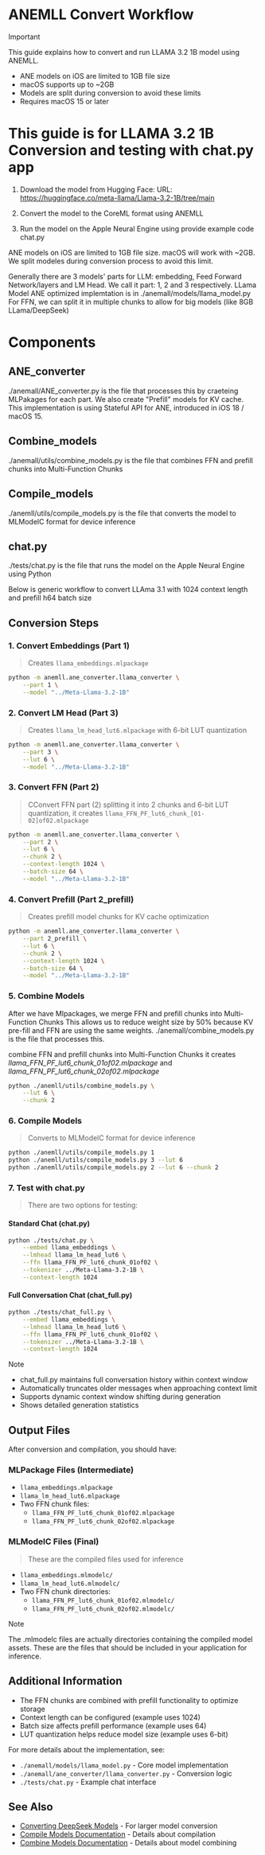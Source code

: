 # ANEMLL Convert Workflow

> [!Important]
> This guide explains how to convert and run LLAMA 3.2 1B model using ANEMLL.
> - ANE models on iOS are limited to 1GB file size
> - macOS supports up to ~2GB
> - Models are split during conversion to avoid these limits
> - Requires macOS 15 or later


# This guide is for LLAMA 3.2 1B Conversion and testing with chat.py app

1. Download the model from Hugging Face:
URL: https://huggingface.co/meta-llama/Llama-3.2-1B/tree/main   

2. Convert the model to the CoreML format using ANEMLL
3. Run the model on the Apple Neural Engine using provide example code chat.py

ANE models on iOS are limited to 1GB file size. macOS will work with ~2GB.
We split modeles during conversion process to avoid this limit.

Generally there are 3 models' parts for LLM:  embedding, Feed Forward Network/layers and LM Head.
We call it part: 1, 2 and 3 respectively.
LLama Model ANE optimized implemtation is in ./anemall/models/llama_model.py
For FFN, we can split it in multiple chunks to allow for big models (like 8GB LLama/DeepSeek)

# Components

## ANE_converter
./anemall/ANE_converter.py is the file that processes this by craeteing MLPakages for each part.
We also create "Prefill" models for KV cache.  
This implementation is using Stateful API for ANE, introduced in iOS 18 / macOS 15.

## Combine_models
./anemall/utils/combine_models.py is the file that combines FFN and prefill chunks into Multi-Function Chunks

## Compile_models
./anemll/utils/compile_models.py is the file that converts the model to MLModelC format for device inference

## chat.py
./tests/chat.py is the file that runs the model on the Apple Neural Engine using Python



Below is generic workflow to convert LLAma 3.1 with 1024 context length and prefill h64 batch size

## Conversion Steps

### 1. Convert Embeddings (Part 1)
> Creates `llama_embeddings.mlpackage`

```bash
python -m anemll.ane_converter.llama_converter \
    --part 1 \
    --model "../Meta-Llama-3.2-1B"
```

### 2. Convert LM Head (Part 3)
> Creates `llama_lm_head_lut6.mlpackage` with 6-bit LUT quantization
```bash
python -m anemll.ane_converter.llama_converter \
    --part 3 \
    --lut 6 \
    --model "../Meta-Llama-3.2-1B"
```

### 3. Convert FFN (Part 2)
> CConvert FFN part  (2) splitting it into 2 chunks and 6-bit LUT quantization, 
it creates `llama_FFN_PF_lut6_chunk_[01-02]of02.mlpackage`
```bash
python -m anemll.ane_converter.llama_converter \
    --part 2 \
    --lut 6 \
    --chunk 2 \
    --context-length 1024 \
    --batch-size 64 \
    --model "../Meta-Llama-3.2-1B"
```

### 4. Convert Prefill (Part 2_prefill)
> Creates prefill model chunks for KV cache optimization
```bash
python -m anemll.ane_converter.llama_converter \
    --part 2_prefill \
    --lut 6 \
    --chunk 2 \
    --context-length 1024 \
    --batch-size 64 \
    --model "../Meta-Llama-3.2-1B"
```


### 5. Combine Models
After we have Mlpackages, we merge FFN and prefill chunks into Multi-Function Chunks
This allows us to reduce weight size by 50% because KV pre-fill and FFN are using the same weights.
./anemall/combine_models.py is the file that processes this.

combine FFN and prefill chunks into Multi-Function Chunks
it creates *llama_FFN_PF_lut6_chunk_01of02.mlpackage* and *llama_FFN_PF_lut6_chunk_02of02.mlpackage* 
```bash
python ./anemll/utils/combine_models.py \
    --lut 6 \
    --chunk 2
```

### 6. Compile Models
> Converts to MLModelC format for device inference
```bash
python ./anemll/utils/compile_models.py 1
python ./anemll/utils/compile_models.py 3 --lut 6
python ./anemll/utils/compile_models.py 2 --lut 6 --chunk 2
```

### 7. Test with chat.py
> There are two options for testing:

#### Standard Chat (chat.py)
```bash
python ./tests/chat.py \
    --embed llama_embeddings \
    --lmhead llama_lm_head_lut6 \
    --ffn llama_FFN_PF_lut6_chunk_01of02 \
    --tokenizer ../Meta-Llama-3.2-1B \
    --context-length 1024
```

#### Full Conversation Chat (chat_full.py)
```bash
python ./tests/chat_full.py \
    --embed llama_embeddings \
    --lmhead llama_lm_head_lut6 \
    --ffn llama_FFN_PF_lut6_chunk_01of02 \
    --tokenizer ../Meta-Llama-3.2-1B \
    --context-length 1024
```

> [!Note]
> - chat_full.py maintains full conversation history within context window
> - Automatically truncates older messages when approaching context limit
> - Supports dynamic context window shifting during generation
> - Shows detailed generation statistics

## Output Files

After conversion and compilation, you should have:

### MLPackage Files (Intermediate)
- `llama_embeddings.mlpackage`
- `llama_lm_head_lut6.mlpackage`
- Two FFN chunk files:
  - `llama_FFN_PF_lut6_chunk_01of02.mlpackage`
  - `llama_FFN_PF_lut6_chunk_02of02.mlpackage`

### MLModelC Files (Final)
> These are the compiled files used for inference
- `llama_embeddings.mlmodelc/`
- `llama_lm_head_lut6.mlmodelc/`
- Two FFN chunk directories:
  - `llama_FFN_PF_lut6_chunk_01of02.mlmodelc/`
  - `llama_FFN_PF_lut6_chunk_02of02.mlmodelc/`

> [!Note]
> The .mlmodelc files are actually directories containing the compiled model assets.
> These are the files that should be included in your application for inference.

## Additional Information

- The FFN chunks are combined with prefill functionality to optimize storage
- Context length can be configured (example uses 1024)
- Batch size affects prefill performance (example uses 64)
- LUT quantization helps reduce model size (example uses 6-bit)

For more details about the implementation, see:
- `./anemall/models/llama_model.py` - Core model implementation
- `./anemall/ane_converter/llama_converter.py` - Conversion logic
- `./tests/chat.py` - Example chat interface

## See Also
- [Converting DeepSeek Models](ConvertingDeepSeek.md) - For larger model conversion
- [Compile Models Documentation](compile_models.md) - Details about compilation
- [Combine Models Documentation](combine_models.md) - Details about model combining

    
